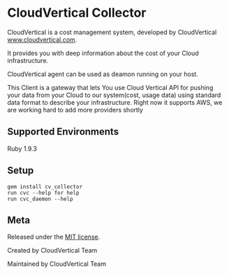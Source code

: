 CloudVertical Collector
========================================================
CloudVertical is a cost management system, developed by CloudVertical www.cloudvertical.com. 

It provides you with deep information about the cost of your Cloud infrastructure. 

CloudVertical agent can be used as deamon running on your host.

This Client is a gateway that lets You use Cloud Vertical API for pushing your data from your Cloud to our system(cost, usage data) using standard data format to describe your infrastructure.
Right now it supports AWS, we are working hard to add more providers shortly

Supported Environments
----------------------
Ruby 1.9.3


Setup
-----
    gem install cv_collector
    run cvc --help for help
	run cvc_daemon --help

Meta
----

Released under the [MIT license](http://www.opensource.org/licenses/mit-license.php).

Created by CloudVertical Team

Maintained by CloudVertical Team
